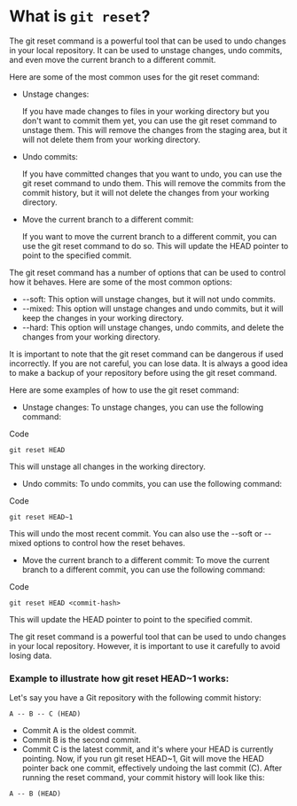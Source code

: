 # What is `git reset`?
The git reset command is a powerful tool that can be used to undo changes in your local repository. It can be used to unstage changes, undo commits, and even move the current branch to a different commit.

Here are some of the most common uses for the git reset command:

- Unstage changes:
    
    If you have made changes to files in your working directory but you don't want to commit them yet, you can use the git reset command to unstage them. This will remove the changes from the staging area, but it will not delete them from your working directory.
    
- Undo commits:
    
    If you have committed changes that you want to undo, you can use the git reset command to undo them. This will remove the commits from the commit history, but it will not delete the changes from your working directory.
    
- Move the current branch to a different commit:
    
    If you want to move the current branch to a different commit, you can use the git reset command to do so. This will update the HEAD pointer to point to the specified commit.
    

The git reset command has a number of options that can be used to control how it behaves. Here are some of the most common options:

- --soft: This option will unstage changes, but it will not undo commits.
- --mixed: This option will unstage changes and undo commits, but it will keep the changes in your working directory.
- --hard: This option will unstage changes, undo commits, and delete the changes from your working directory.

It is important to note that the git reset command can be dangerous if used incorrectly. If you are not careful, you can lose data. It is always a good idea to make a backup of your repository before using the git reset command.

Here are some examples of how to use the git reset command:

- Unstage changes: To unstage changes, you can use the following command:

Code

```
git reset HEAD
```

This will unstage all changes in the working directory.

- Undo commits: To undo commits, you can use the following command:

Code

```
git reset HEAD~1
```

This will undo the most recent commit. You can also use the --soft or --mixed options to control how the reset behaves.

- Move the current branch to a different commit: To move the current branch to a different commit, you can use the following command:

Code

```
git reset HEAD <commit-hash>
```

This will update the HEAD pointer to point to the specified commit.

The git reset command is a powerful tool that can be used to undo changes in your local repository. However, it is important to use it carefully to avoid losing data.

### Example to illustrate how git reset HEAD~1 works:

Let's say you have a Git repository with the following commit history:

```
A -- B -- C (HEAD)
```

- Commit A is the oldest commit.
- Commit B is the second commit.
- Commit C is the latest commit, and it's where your HEAD is currently pointing.
Now, if you run git reset HEAD~1, Git will move the HEAD pointer back one commit, effectively undoing the last commit (C). After running the reset command, your commit history will look like this:
```
A -- B (HEAD)
```
